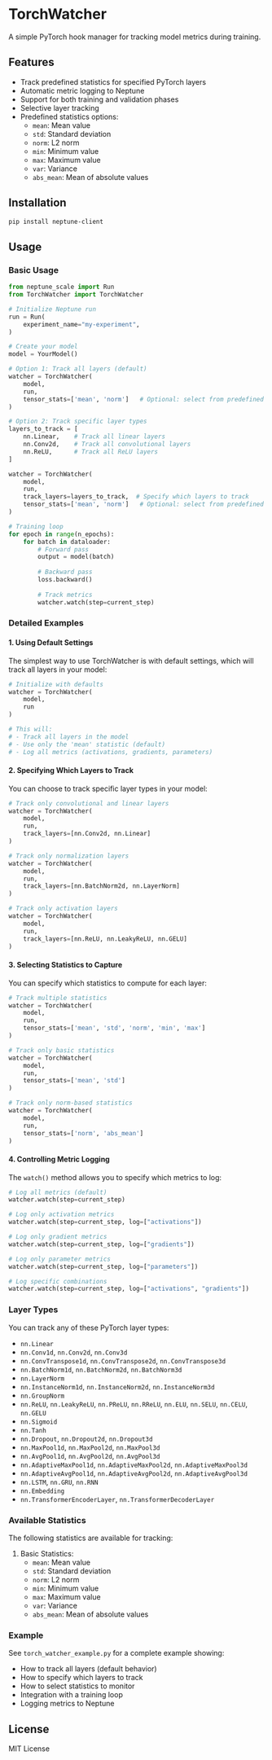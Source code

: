 # TorchWatcher

A simple PyTorch hook manager for tracking model metrics during training.

## Features

- Track predefined statistics for specified PyTorch layers
- Automatic metric logging to Neptune
- Support for both training and validation phases
- Selective layer tracking
- Predefined statistics options:
  - `mean`: Mean value
  - `std`: Standard deviation
  - `norm`: L2 norm
  - `min`: Minimum value
  - `max`: Maximum value
  - `var`: Variance
  - `abs_mean`: Mean of absolute values

## Installation

```bash
pip install neptune-client
```

## Usage

### Basic Usage

```python
from neptune_scale import Run
from TorchWatcher import TorchWatcher

# Initialize Neptune run
run = Run(
    experiment_name="my-experiment",
)

# Create your model
model = YourModel()

# Option 1: Track all layers (default)
watcher = TorchWatcher(
    model,
    run,
    tensor_stats=['mean', 'norm']   # Optional: select from predefined statistics
)

# Option 2: Track specific layer types
layers_to_track = [
    nn.Linear,    # Track all linear layers
    nn.Conv2d,    # Track all convolutional layers
    nn.ReLU,      # Track all ReLU layers
]

watcher = TorchWatcher(
    model,
    run,
    track_layers=layers_to_track,  # Specify which layers to track
    tensor_stats=['mean', 'norm']   # Optional: select from predefined statistics
)

# Training loop
for epoch in range(n_epochs):
    for batch in dataloader:
        # Forward pass
        output = model(batch)
        
        # Backward pass
        loss.backward()
        
        # Track metrics
        watcher.watch(step=current_step)
```

### Detailed Examples

#### 1. Using Default Settings

The simplest way to use TorchWatcher is with default settings, which will track all layers in your model:

```python
# Initialize with defaults
watcher = TorchWatcher(
    model,
    run
)

# This will:
# - Track all layers in the model
# - Use only the 'mean' statistic (default)
# - Log all metrics (activations, gradients, parameters)
```

#### 2. Specifying Which Layers to Track

You can choose to track specific layer types in your model:

```python
# Track only convolutional and linear layers
watcher = TorchWatcher(
    model,
    run,
    track_layers=[nn.Conv2d, nn.Linear]
)

# Track only normalization layers
watcher = TorchWatcher(
    model,
    run,
    track_layers=[nn.BatchNorm2d, nn.LayerNorm]
)

# Track only activation layers
watcher = TorchWatcher(
    model,
    run,
    track_layers=[nn.ReLU, nn.LeakyReLU, nn.GELU]
)
```

#### 3. Selecting Statistics to Capture

You can specify which statistics to compute for each layer:

```python
# Track multiple statistics
watcher = TorchWatcher(
    model,
    run,
    tensor_stats=['mean', 'std', 'norm', 'min', 'max']
)

# Track only basic statistics
watcher = TorchWatcher(
    model,
    run,
    tensor_stats=['mean', 'std']
)

# Track only norm-based statistics
watcher = TorchWatcher(
    model,
    run,
    tensor_stats=['norm', 'abs_mean']
)
```

#### 4. Controlling Metric Logging

The `watch()` method allows you to specify which metrics to log:

```python
# Log all metrics (default)
watcher.watch(step=current_step)

# Log only activation metrics
watcher.watch(step=current_step, log=["activations"])

# Log only gradient metrics
watcher.watch(step=current_step, log=["gradients"])

# Log only parameter metrics
watcher.watch(step=current_step, log=["parameters"])

# Log specific combinations
watcher.watch(step=current_step, log=["activations", "gradients"])
```

### Layer Types

You can track any of these PyTorch layer types:
- `nn.Linear`
- `nn.Conv1d`, `nn.Conv2d`, `nn.Conv3d`
- `nn.ConvTranspose1d`, `nn.ConvTranspose2d`, `nn.ConvTranspose3d`
- `nn.BatchNorm1d`, `nn.BatchNorm2d`, `nn.BatchNorm3d`
- `nn.LayerNorm`
- `nn.InstanceNorm1d`, `nn.InstanceNorm2d`, `nn.InstanceNorm3d`
- `nn.GroupNorm`
- `nn.ReLU`, `nn.LeakyReLU`, `nn.PReLU`, `nn.RReLU`, `nn.ELU`, `nn.SELU`, `nn.CELU`, `nn.GELU`
- `nn.Sigmoid`
- `nn.Tanh`
- `nn.Dropout`, `nn.Dropout2d`, `nn.Dropout3d`
- `nn.MaxPool1d`, `nn.MaxPool2d`, `nn.MaxPool3d`
- `nn.AvgPool1d`, `nn.AvgPool2d`, `nn.AvgPool3d`
- `nn.AdaptiveMaxPool1d`, `nn.AdaptiveMaxPool2d`, `nn.AdaptiveMaxPool3d`
- `nn.AdaptiveAvgPool1d`, `nn.AdaptiveAvgPool2d`, `nn.AdaptiveAvgPool3d`
- `nn.LSTM`, `nn.GRU`, `nn.RNN`
- `nn.Embedding`
- `nn.TransformerEncoderLayer`, `nn.TransformerDecoderLayer`

### Available Statistics

The following statistics are available for tracking:

1. Basic Statistics:
   - `mean`: Mean value
   - `std`: Standard deviation
   - `norm`: L2 norm
   - `min`: Minimum value
   - `max`: Maximum value
   - `var`: Variance
   - `abs_mean`: Mean of absolute values

### Example

See `torch_watcher_example.py` for a complete example showing:
- How to track all layers (default behavior)
- How to specify which layers to track
- How to select statistics to monitor
- Integration with a training loop
- Logging metrics to Neptune

## License

MIT License
